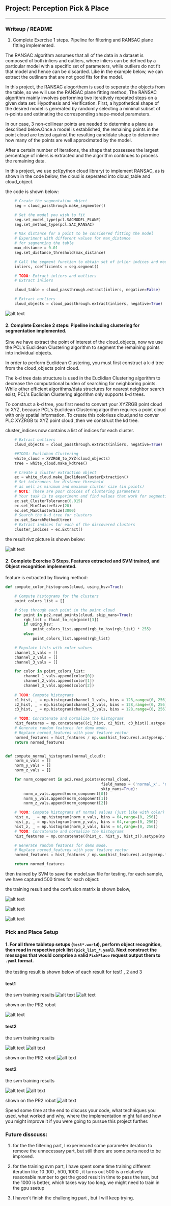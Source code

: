 ## Project: Perception Pick & Place

---
### Writeup / README

[image1]: ./images/e3_2.png
[image2]: ./images/e3_a.png
[image3]: ./images/e3_r.png
[image4]: ./images/12y.png
[image5]: ./images/1c.png
[image6]: ./images/1r.png
[image7]: ./images/22.png
[image8]: ./images/2r.png
[image9]: ./images/32.png
[image10]: ./images/3a.png
[image11]: ./images/3r.png
[image12]: ./images/2c.png
[image13]: ./images/ransac.png
[image14]: ./images/ec.png

1. Complete Exercise 1 steps. Pipeline for filtering and RANSAC plane fitting implemented.

The RANSAC algorithm assumes that all of the data in a dataset is composed of both inliers and outliers, where inliers can be defined by a particular model with a specific set of parameters, while outliers do not fit that model and hence can be discarded. Like in the example below, we can extract the outliners that are not good fits for the model. 

In this project,  the RANSAC alogorthem is used to seperate the objects from the table, so we will use the RANSAC plane fitting method, The RANSAC algorithm mainly involves performing two iteratively repeated steps on a given data set: Hypothesis and Verification. First, a hypothetical shape of the desired model is generated by randomly selecting a minimal subset of n-points and estimating the corresponding shape-model parameters.

In our case, 3 non-collinear points are needed to determine a plane as described below.Once a model is established, the remaining points in the point cloud are tested against the resulting candidate shape to determine how many of the points are well approximated by the model.

After a certain number of iterations, the shape that possesses the largest percentage of inliers is extracted and the algorithm continues to process the remaining data.

In this project, we use pcl(python cloud library) to implement RANSAC, as is shown in the code below, the cloud is seperated into 
cloud_table and cloud_object.


the code is shown below:

```python 
    # Create the segmentation object
    seg = cloud_passthrough.make_segmenter()

    # Set the model you wish to fit 
    seg.set_model_type(pcl.SACMODEL_PLANE)
    seg.set_method_type(pcl.SAC_RANSAC)

    # Max distance for a point to be considered fitting the model
    # Experiment with different values for max_distance 
    # for segmenting the table
    max_distance = 0.01
    seg.set_distance_threshold(max_distance)

    # Call the segment function to obtain set of inlier indices and model coefficients
    inliers, coefficients = seg.segment()

    # TODO: Extract inliers and outliers
    # Extract inliers

    cloud_table = cloud_passthrough.extract(inliers, negative=False)

    # Extract outliers
    cloud_objects = cloud_passthrough.extract(inliers, negative=True)
```
![alt text][image13]

#### 2. Complete Exercise 2 steps: Pipeline including clustering for segmentation implemented.  

Sine we have extract the point of interest of the cloud_objects, now we use the PCL's Euclidean Clustering algorithm to segment the remaining points into individual objects.

In order to perform Euclidean Clustering, you must first construct a k-d tree from the cloud_objects point cloud.

The k-d tree data structure is used in the Euclidian Clustering algorithm to decrease the computational burden of searching for neighboring points. While other efficient algorithms/data structures for nearest neighbor search exist, PCL's Euclidian Clustering algorithm only supports k-d trees.

To construct a k-d tree, you first need to convert your XYZRGB point cloud to XYZ, because PCL's Euclidean Clustering algorithm requires a point cloud with only spatial information. To create this colorless cloud,and  to conver PLC XYZRGB to XYZ point cloud ,then we construct the kd tree.

cluster_indices now contains a list of indices for each cluster.

```python
    # Extract outliers
    cloud_objects = cloud_passthrough.extract(inliers, negative=True)

    ##TODO: Euclidean Clustering 
    white_cloud = XYZRGB_to_XYZ(cloud_objects)
    tree = white_cloud.make_kdtree()

    # Create a cluster extraction object
    ec = white_cloud.make_EuclideanClusterExtraction()
    # Set tolerances for distance threshold 
    # as well as minimum and maximum cluster size (in points)
    # NOTE: These are poor choices of clustering parameters
    # Your task is to experiment and find values that work for segmenting objects.
    ec.set_ClusterTolerance(0.015)
    ec.set_MinClusterSize(20)
    ec.set_MaxClusterSize(3000)
    # Search the k-d tree for clusters
    ec.set_SearchMethod(tree)
    # Extract indices for each of the discovered clusters
    cluster_indices = ec.Extract()
```

the result rivz picture is shown below:

![alt text][image14]


#### 2. Complete Exercise 3 Steps.  Features extracted and SVM trained, and Object recognition implemented.

feature is extracted by flowing method:
```python
def compute_color_histograms(cloud, using_hsv=True):

    # Compute histograms for the clusters
    point_colors_list = []

    # Step through each point in the point cloud
    for point in pc2.read_points(cloud, skip_nans=True):
        rgb_list = float_to_rgb(point[3])
        if using_hsv:
            point_colors_list.append(rgb_to_hsv(rgb_list) * 255)
        else:
            point_colors_list.append(rgb_list)

    # Populate lists with color values
    channel_1_vals = []
    channel_2_vals = []
    channel_3_vals = []

    for color in point_colors_list:
        channel_1_vals.append(color[0])
        channel_2_vals.append(color[1])
        channel_3_vals.append(color[2])
    
    # TODO: Compute histograms
    c1_hist, _ = np.histogram(channel_1_vals, bins = 128,range=(0, 256))
    c2_hist, _ = np.histogram(channel_2_vals, bins = 128,range=(0, 256))
    c3_hist, _ = np.histogram(channel_3_vals, bins = 128,range=(0, 256))

    # TODO: Concatenate and normalize the histograms
    hist_features = np.concatenate((c1_hist, c2_hist, c3_hist)).astype(np.float64)
    # Generate random features for demo mode.  
    # Replace normed_features with your feature vector
    normed_features = hist_features / np.sum(hist_features).astype(np.float64)
    return normed_features 


def compute_normal_histograms(normal_cloud):
    norm_x_vals = []
    norm_y_vals = []
    norm_z_vals = []

    for norm_component in pc2.read_points(normal_cloud,
                                          field_names = ('normal_x', 'normal_y', 'normal_z'),
                                          skip_nans=True):
        norm_x_vals.append(norm_component[0])
        norm_y_vals.append(norm_component[1])
        norm_z_vals.append(norm_component[2])

    # TODO: Compute histograms of normal values (just like with color)
    hist_x, _ = np.histogram(norm_x_vals, bins = 64,range=(0, 256))
    hist_y, _ = np.histogram(norm_y_vals, bins = 64,range=(0, 256))
    hist_z, _ = np.histogram(norm_z_vals, bins = 64,range=(0, 256))
    # TODO: Concatenate and normalize the histograms
    hist_features = np.concatenate((hist_x, hist_y, hist_z)).astype(np.float64)

    # Generate random features for demo mode.  
    # Replace normed_features with your feature vector
    normed_features = hist_features / np.sum(hist_features).astype(np.float64)

    return normed_features
```

then trained by SVM to save the model.sav file for testing, for each sample, we have captured 500 times for each object:

the training result and the confusion matrix is shown below, 




![alt text][image1]

![alt text][image2]

![alt text][image3]

### Pick and Place Setup

#### 1. For all three tabletop setups (`test*.world`), perform object recognition, then read in respective pick list (`pick_list_*.yaml`). Next construct the messages that would comprise a valid `PickPlace` request output them to `.yaml` format.

the testing result is shown below of each result for test1 , 2 and 3

#### test1 
the svm training results
![alt text][image4]
![alt text][image5]

shown on the PR2 robot

![alt text][image6]


#### test2
the svm training results

![alt text][image7]
![alt text][image12]

shown on the PR2 robot
![alt text][image8]


#### test2
the svm training results

![alt text][image9]
![alt text][image10]


shown on the PR2 robot
![alt text][image11]

Spend some time at the end to discuss your code, what techniques you used, what worked and why, where the implementation might fail and how you might improve it if you were going to pursue this project further.  

### Future disscuss:

1. for the the filtering part, I experienced some parameter iteration to remove the unnecessary part, but still there are some parts need to be improved.

2. for the training svm part, I have spent some time training different iteration like 10 ,100 , 500, 1000 , it turns out 500 is a relatively reasonable number to get the good result in time to pass the test, but the 1000 is better, which takes way too long, we might need to train in the gpu ssetup

3. I haven't finish the challenging part , but I will keep trying.




